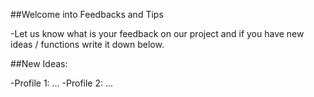 ##Welcome into Feedbacks and Tips

-Let us know what is your feedback on our project and if you have new ideas / functions write it down below.

##New Ideas:

-Profile 1: ...
-Profile 2: ...
